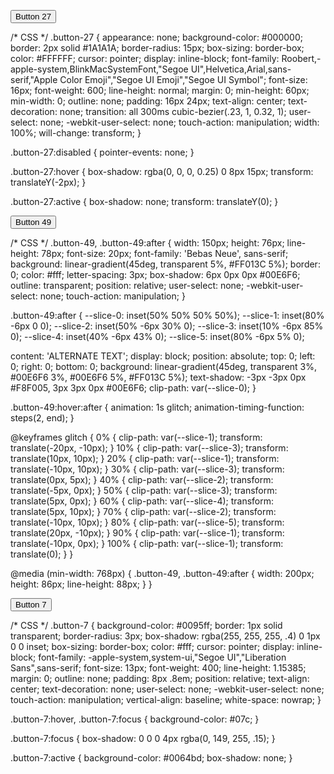 <!-- HTML !-->
<button class="button-27" role="button">Button 27</button>

/* CSS */
.button-27 {
  appearance: none;
  background-color: #000000;
  border: 2px solid #1A1A1A;
  border-radius: 15px;
  box-sizing: border-box;
  color: #FFFFFF;
  cursor: pointer;
  display: inline-block;
  font-family: Roobert,-apple-system,BlinkMacSystemFont,"Segoe UI",Helvetica,Arial,sans-serif,"Apple Color Emoji","Segoe UI Emoji","Segoe UI Symbol";
  font-size: 16px;
  font-weight: 600;
  line-height: normal;
  margin: 0;
  min-height: 60px;
  min-width: 0;
  outline: none;
  padding: 16px 24px;
  text-align: center;
  text-decoration: none;
  transition: all 300ms cubic-bezier(.23, 1, 0.32, 1);
  user-select: none;
  -webkit-user-select: none;
  touch-action: manipulation;
  width: 100%;
  will-change: transform;
}

.button-27:disabled {
  pointer-events: none;
}

.button-27:hover {
  box-shadow: rgba(0, 0, 0, 0.25) 0 8px 15px;
  transform: translateY(-2px);
}

.button-27:active {
  box-shadow: none;
  transform: translateY(0);
}






<!-- HTML !-->
<button class="button-49" role="button">Button 49</button>

/* CSS */
.button-49,
.button-49:after {
  width: 150px;
  height: 76px;
  line-height: 78px;
  font-size: 20px;
  font-family: 'Bebas Neue', sans-serif;
  background: linear-gradient(45deg, transparent 5%, #FF013C 5%);
  border: 0;
  color: #fff;
  letter-spacing: 3px;
  box-shadow: 6px 0px 0px #00E6F6;
  outline: transparent;
  position: relative;
  user-select: none;
  -webkit-user-select: none;
  touch-action: manipulation;
}

.button-49:after {
  --slice-0: inset(50% 50% 50% 50%);
  --slice-1: inset(80% -6px 0 0);
  --slice-2: inset(50% -6px 30% 0);
  --slice-3: inset(10% -6px 85% 0);
  --slice-4: inset(40% -6px 43% 0);
  --slice-5: inset(80% -6px 5% 0);
  
  content: 'ALTERNATE TEXT';
  display: block;
  position: absolute;
  top: 0;
  left: 0;
  right: 0;
  bottom: 0;
  background: linear-gradient(45deg, transparent 3%, #00E6F6 3%, #00E6F6 5%, #FF013C 5%);
  text-shadow: -3px -3px 0px #F8F005, 3px 3px 0px #00E6F6;
  clip-path: var(--slice-0);
}

.button-49:hover:after {
  animation: 1s glitch;
  animation-timing-function: steps(2, end);
}

@keyframes glitch {
  0% {
    clip-path: var(--slice-1);
    transform: translate(-20px, -10px);
  }
  10% {
    clip-path: var(--slice-3);
    transform: translate(10px, 10px);
  }
  20% {
    clip-path: var(--slice-1);
    transform: translate(-10px, 10px);
  }
  30% {
    clip-path: var(--slice-3);
    transform: translate(0px, 5px);
  }
  40% {
    clip-path: var(--slice-2);
    transform: translate(-5px, 0px);
  }
  50% {
    clip-path: var(--slice-3);
    transform: translate(5px, 0px);
  }
  60% {
    clip-path: var(--slice-4);
    transform: translate(5px, 10px);
  }
  70% {
    clip-path: var(--slice-2);
    transform: translate(-10px, 10px);
  }
  80% {
    clip-path: var(--slice-5);
    transform: translate(20px, -10px);
  }
  90% {
    clip-path: var(--slice-1);
    transform: translate(-10px, 0px);
  }
  100% {
    clip-path: var(--slice-1);
    transform: translate(0);
  }
}

@media (min-width: 768px) {
  .button-49,
  .button-49:after {
    width: 200px;
    height: 86px;
    line-height: 88px;
  }
}





<!-- HTML !-->
<button class="button-7" role="button">Button 7</button>

/* CSS */
.button-7 {
  background-color: #0095ff;
  border: 1px solid transparent;
  border-radius: 3px;
  box-shadow: rgba(255, 255, 255, .4) 0 1px 0 0 inset;
  box-sizing: border-box;
  color: #fff;
  cursor: pointer;
  display: inline-block;
  font-family: -apple-system,system-ui,"Segoe UI","Liberation Sans",sans-serif;
  font-size: 13px;
  font-weight: 400;
  line-height: 1.15385;
  margin: 0;
  outline: none;
  padding: 8px .8em;
  position: relative;
  text-align: center;
  text-decoration: none;
  user-select: none;
  -webkit-user-select: none;
  touch-action: manipulation;
  vertical-align: baseline;
  white-space: nowrap;
}

.button-7:hover,
.button-7:focus {
  background-color: #07c;
}

.button-7:focus {
  box-shadow: 0 0 0 4px rgba(0, 149, 255, .15);
}

.button-7:active {
  background-color: #0064bd;
  box-shadow: none;
}